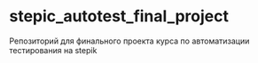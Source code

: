 # stepic_autotest_final_project
Репозиторий для финального проекта курса по автоматизации тестирования на stepik
